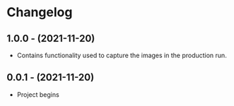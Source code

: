 # Changelog

1.0.0 - (2021-11-20)
------------------

* Contains functionality used to capture the images in the production run.


0.0.1 - (2021-11-20)
------------------

* Project begins
